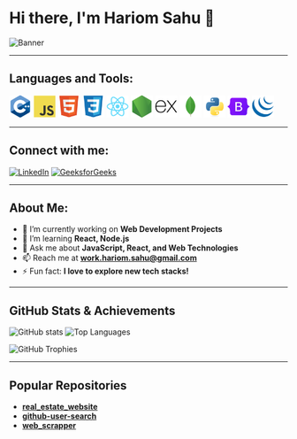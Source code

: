 # Hi there, I'm Hariom Sahu 👋

![Banner]([68747470733a2f2f7777772e61726b61736f667477617265732e636f6d2f626c6f672f77702d636f6e74656e742f75706c6f6164732f323032312f30312f6865616465725f62616e6e65722d322e6a7067](https://camo.githubusercontent.com/e25d173d73b3b9ea132e4b1ad6ac45ce715bd826e6b6947010d05c24e91fd125/68747470733a2f2f7777772e61726b61736f667477617265732e636f6d2f626c6f672f77702d636f6e74656e742f75706c6f6164732f323032312f30312f6865616465725f62616e6e65722d322e6a7067))

---

## **Languages and Tools:**
<p>
  <img src="https://raw.githubusercontent.com/devicons/devicon/master/icons/cplusplus/cplusplus-original.svg" alt="C++" width="40" height="40"/>
  <img src="https://raw.githubusercontent.com/devicons/devicon/master/icons/javascript/javascript-original.svg" alt="JavaScript" width="40" height="40"/>
  <img src="https://raw.githubusercontent.com/devicons/devicon/master/icons/html5/html5-original.svg" alt="HTML5" width="40" height="40"/>
  <img src="https://raw.githubusercontent.com/devicons/devicon/master/icons/css3/css3-original.svg" alt="CSS3" width="40" height="40"/>
  <img src="https://raw.githubusercontent.com/devicons/devicon/master/icons/react/react-original.svg" alt="React" width="40" height="40"/>
  <img src="https://raw.githubusercontent.com/devicons/devicon/master/icons/nodejs/nodejs-original.svg" alt="Node.js" width="40" height="40"/>
  <img src="https://raw.githubusercontent.com/devicons/devicon/master/icons/express/express-original.svg" alt="Express.js" width="40" height="40"/>
  <img src="https://raw.githubusercontent.com/devicons/devicon/master/icons/mongodb/mongodb-original.svg" alt="MongoDB" width="40" height="40"/>
  <img src="https://raw.githubusercontent.com/devicons/devicon/master/icons/python/python-original.svg" alt="Python" width="40" height="40"/>
  <img src="https://raw.githubusercontent.com/devicons/devicon/master/icons/bootstrap/bootstrap-original.svg" alt="Bootstrap" width="40" height="40"/>
  <img src="https://raw.githubusercontent.com/devicons/devicon/master/icons/jquery/jquery-original.svg" alt="jQuery" width="40" height="40"/>
</p>

---

## **Connect with me:**
<p>
  <a href="https://www.linkedin.com/in/hariom-sahu-y22/"><img src="https://raw.githubusercontent.com/rahuldkjain/github-profile-readme-generator/master/src/images/icons/Social/linked-in-alt.svg" alt="LinkedIn" width="30" height="30"/></a>
  <a href="https://www.geeksforgeeks.org/user/hariom9580/"><img src="https://img.icons8.com/color/48/000000/GeeksforGeeks.png" alt="GeeksforGeeks" width="30" height="30"/></a>
</p>

---

## **About Me:**
- 🔭 I’m currently working on **Web Development Projects**  
- 🌱 I’m learning **React, Node.js**  
- 💬 Ask me about **JavaScript, React, and Web Technologies**  
- 📫 Reach me at **work.hariom.sahu@gmail.com**  
- ⚡ Fun fact: **I love to explore new tech stacks!**

---

## **GitHub Stats & Achievements**
![GitHub stats](https://github-readme-stats.vercel.app/api?username=Hariom9580&show_icons=true&theme=radical)
![Top Languages](https://github-readme-stats.vercel.app/api/top-langs/?username=Hariom9580&layout=compact&theme=radical)

![GitHub Trophies](https://github-profile-trophy.vercel.app/?username=Hariom9580&theme=radical&no-frame=true&no-bg=true&margin-w=5)

---

## **Popular Repositories**
- [**real_estate_website**](https://github.com/Hariom9580/real_estate_website)
- [**github-user-search**](https://github.com/Hariom9580/github-user-search)
- [**web_scrapper**](https://github.com/Hariom9580/web_scrapper)
